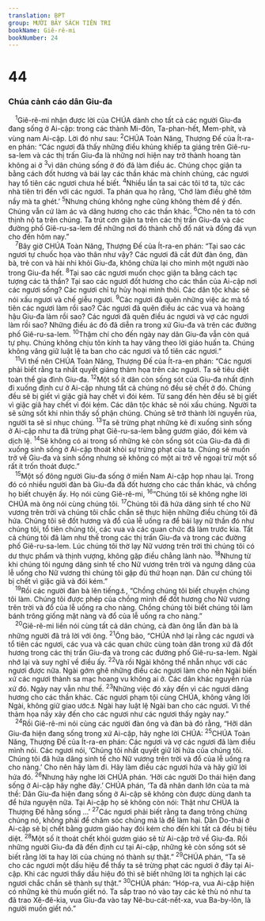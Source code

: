```yaml
---
translation: BPT
group: MƯỜI BẢY SÁCH TIÊN TRI
bookName: Giê-rê-mi 
bookNumber: 24
---
```


<div class="title"><h1>44</h1><h3>Chúa cảnh cáo dân Giu-đa</h3></div>
<span class="verse gie_44_1"> <sup>1</sup>Giê-rê-mi nhận được lời của CHÚA dành cho tất cả các người Giu-đa đang sống ở Ai-cập: trong các thành Mi-đôn, Ta-phan-hết, Mem-phít, và vùng nam Ai-cập. Lời đó như sau:</span>
<span class="verse gie_44_2"><sup>2</sup>CHÚA Toàn Năng, Thượng Đế của Ít-ra-en phán: “Các ngươi đã thấy những điều khủng khiếp ta giáng trên Giê-ru-sa-lem và các thị trấn Giu-đa là những nơi hiện nay trở thành hoang tàn không ai ở</span>
<span class="verse gie_44_3"><sup>3</sup>vì dân chúng sống ở đó đã làm điều ác. Chúng chọc giận ta bằng cách đốt hương và bái lạy các thần khác mà chính chúng, các ngươi hay tổ tiên các ngươi chưa hề biết.</span>
<span class="verse gie_44_4"><sup>4</sup>Nhiều lần ta sai các tôi tớ ta, tức các nhà tiên tri đến với các ngươi. Ta phán qua họ rằng, ‘Chớ làm điều ghê tởm nầy mà ta ghét.’</span>
<span class="verse gie_44_5"><sup>5</sup>Nhưng chúng không nghe cũng không thèm để ý đến. Chúng vẫn cứ làm ác và dâng hương cho các thần khác.</span>
<span class="verse gie_44_6"><sup>6</sup>Cho nên ta tỏ cơn thịnh nộ ta trên chúng. Ta trút cơn giận ta trên các thị trấn Giu-đa và các đường phố Giê-ru-sa-lem để những nơi đó thành chỗ đổ nát và đống đá vụn cho đến hôm nay.”<br/></span>
<span class="verse gie_44_7"> <sup>7</sup>Bây giờ CHÚA Toàn Năng, Thượng Đế của Ít-ra-en phán: “Tại sao các ngươi tự chuốc họa vào thân như vậy? Các ngươi đã cắt đứt đàn ông, đàn bà, trẻ con và hài nhi khỏi Giu-đa, không chừa lại cho mình một người nào trong Giu-đa hết.</span>
<span class="verse gie_44_8"><sup>8</sup>Tại sao các ngươi muốn chọc giận ta bằng cách tạc tượng các tà thần? Tại sao các ngươi đốt hương cho các thần của Ai-cập nơi các ngươi sống? Các ngươi chỉ tự hủy hoại mình thôi. Các dân tộc khác sẽ nói xấu ngươi và chế giễu ngươi.</span>
<span class="verse gie_44_9"><sup>9</sup>Các ngươi đã quên những việc ác mà tổ tiên các ngươi làm rồi sao? Các ngươi đã quên điều ác các vua và hoàng hậu Giu-đa làm rồi sao? Các ngươi đã quên điều ác ngươi và vợ các ngươi làm rồi sao? Những điều ác đó đã diễn ra trong xứ Giu-đa và trên các đường phố Giê-ru-sa-lem.</span>
<span class="verse gie_44_10"><sup>10</sup>Thậm chí cho đến ngày nay dân Giu-đa vẫn còn quá tự phụ. Chúng không chịu tôn kính ta hay vâng theo lời giáo huấn ta. Chúng không vâng giữ luật lệ ta ban cho các ngươi và tổ tiên các ngươi.”<br/></span>
<span class="verse gie_44_11"> <sup>11</sup>Vì thế nên CHÚA Toàn Năng, Thượng Đế của Ít-ra-en phán: “Các ngươi phải biết rằng ta nhất quyết giáng thảm họa trên các ngươi. Ta sẽ tiêu diệt toàn thể gia đình Giu-đa.</span>
<span class="verse gie_44_12"><sup>12</sup>Một số ít dân còn sống sót của Giu-đa nhất định đi xuống định cư ở Ai-cập nhưng tất cả chúng nó đều sẽ chết ở đó. Chúng đều sẽ bị giết vì giặc giã hay chết vì đói kém. Từ sang đến hèn đều sẽ bị giết vì giặc giã hay chết vì đói kém. Các dân tộc khác sẽ nói xấu chúng. Người ta sẽ sửng sốt khi nhìn thấy số phận chúng. Chúng sẽ trở thành lời nguyền rủa, người ta sẽ sỉ nhục chúng.</span>
<span class="verse gie_44_13"><sup>13</sup>Ta sẽ trừng phạt những kẻ đi xuống sinh sống ở Ai-cập như ta đã trừng phạt Giê-ru-sa-lem bằng gươm giáo, đói kém và dịch lệ.</span>
<span class="verse gie_44_14"><sup>14</sup>Sẽ không có ai trong số những kẻ còn sống sót của Giu-đa đã đi xuống sinh sống ở Ai-cập thoát khỏi sự trừng phạt của ta. Chúng sẽ muốn trở về Giu-đa và sinh sống nhưng sẽ không có một ai trở về ngoại trừ một số rất ít trốn thoát được.”<br/></span>
<span class="verse gie_44_15"> <sup>15</sup>Một số đông người Giu-đa sống ở miền Nam Ai-cập họp nhau lại. Trong đó có nhiều người đàn bà Giu-đa đã đốt hương cho các thần khác, và chồng họ biết chuyện ấy. Họ nói cùng Giê-rê-mi,</span>
<span class="verse gie_44_16"><sup>16</sup>“Chúng tôi sẽ không nghe lời CHÚA mà ông nói cùng chúng tôi.</span>
<span class="verse gie_44_17"><sup>17</sup>Chúng tôi đã hứa dâng sinh tế cho Nữ vương trên trời và chúng tôi chắc chắn sẽ thực hiện những điều chúng tôi đã hứa. Chúng tôi sẽ đốt hương và đổ của lễ uống ra để bái lạy nữ thần đó như chúng tôi, tổ tiên chúng tôi, các vua và các quan chức đã làm trước kia. Tất cả chúng tôi đã làm như thế trong các thị trấn Giu-đa và trong các đường phố Giê-ru-sa-lem. Lúc chúng tôi thờ lạy Nữ vương trên trời thì chúng tôi có dư thực phẩm và thịnh vượng, không gặp điều chẳng lành nào.</span>
<span class="verse gie_44_18"><sup>18</sup>Nhưng từ khi chúng tôi ngưng dâng sinh tế cho Nữ vương trên trời và ngưng dâng của lễ uống cho Nữ vương thì chúng tôi gặp đủ thứ hoạn nạn. Dân cư chúng tôi bị chết vì giặc giã và đói kém.”<br/></span>
<span class="verse gie_44_19"> <sup>19</sup>Rồi các người đàn bà lên tiếng<a data-toggle="tooltip" data-placement="bottom" title="Câu nầy dựa theo bản cổ Hi-lạp.">⚓</a>, “Chồng chúng tôi biết chuyện chúng tôi làm. Chúng tôi được phép của chồng mình để đốt hương cho Nữ vương trên trời và đổ của lễ uống ra cho nàng. Chồng chúng tôi biết chúng tôi làm bánh trông giống mặt nàng và đổ của lễ uống ra cho nàng.”<br/></span>
<span class="verse gie_44_20"> <sup>20</sup>Giê-rê-mi liền nói cùng tất cả dân chúng, cả đàn ông lẫn đàn bà là những người đã trả lời với ông.</span>
<span class="verse gie_44_21"><sup>21</sup>Ông bảo, “CHÚA nhớ lại rằng các ngươi và tổ tiên các ngươi, các vua và các quan chức cùng toàn dân trong xứ đã đốt hương trong các thị trấn Giu-đa và trong các đường phố Giê-ru-sa-lem. Ngài nhớ lại và suy nghĩ về điều ấy.</span>
<span class="verse gie_44_22"><sup>22</sup>Và rồi Ngài không thể nhẫn nhục với các ngươi được nữa. Ngài gớm ghê những điều các ngươi làm cho nên Ngài biến xứ các ngươi thành sa mạc hoang vu không ai ở. Các dân khác nguyền rủa xứ đó. Ngày nay vẫn như thế.</span>
<span class="verse gie_44_23"><sup>23</sup>Những việc đó xảy đến vì các ngươi dâng hương cho các thần khác. Các ngươi phạm tội cùng CHÚA, không vâng lời Ngài, không giữ giao ước<a data-toggle="tooltip" data-placement="bottom" title="Đây có thể là Luật lệ Mô-se, những mệnh lệnh và giao ước mà Thượng Đế lập với dân Ít-ra-en.">⚓</a> Ngài hay luật lệ Ngài ban cho các ngươi. Vì thế thảm họa nầy xảy đến cho các ngươi như các ngươi thấy ngày nay.”<br/></span>
<span class="verse gie_44_24"> <sup>24</sup>Rồi Giê-rê-mi nói cùng các người đàn ông và đàn bà đó rằng, “Hỡi dân Giu-đa hiện đang sống trong xứ Ai-cập, hãy nghe lời CHÚA:</span>
<span class="verse gie_44_25"><sup>25</sup>CHÚA Toàn Năng, Thượng Đế của Ít-ra-en phán: Các ngươi và vợ các ngươi đã làm điều mình nói. Các ngươi nói, ‘Chúng tôi nhất quyết giữ lời hứa của chúng tôi. Chúng tôi đã hứa dâng sinh tế cho Nữ vương trên trời và đổ của lễ uống ra cho nàng.’ Cho nên hãy làm đi. Hãy làm điều các ngươi hứa và hãy giữ lời hứa đó.</span>
<span class="verse gie_44_26"><sup>26</sup>Nhưng hãy nghe lời CHÚA phán. ‘Hỡi các người Do thái hiện đang sống ở Ai-cập hãy nghe đây.’ CHÚA phán, ‘Ta đã nhân danh lớn của ta mà thề: Dân Giu-đa hiện đang sống ở Ai-cập sẽ không còn được dùng danh ta để hứa nguyện nữa. Tại Ai-cập họ sẽ không còn nói: Thật như CHÚA là Thượng Đế hằng sống …’</span>
<span class="verse gie_44_27"><sup>27</sup>Các ngươi phải biết rằng ta đang trông chừng chúng nó, không phải để chăm sóc chúng mà là để làm hại. Dân Do-thái ở Ai-cập sẽ bị chết bằng gươm giáo hay đói kém cho đến khi tất cả đều bị tiêu diệt.</span>
<span class="verse gie_44_28"><sup>28</sup>Một số ít thoát chết khỏi gươm giáo sẽ từ Ai-cập trở về Giu-đa. Rồi những người Giu-đa đã đến định cư tại Ai-cập, những kẻ còn sống sót sẽ biết rằng lời ta hay lời của chúng nó thành sự thật.”</span>
<span class="verse gie_44_29"><sup>29</sup>CHÚA phán, “Ta sẽ cho các ngươi một dấu hiệu để thấy ta sẽ trừng phạt các ngươi ở đây tại Ai-cập. Khi các ngươi thấy dấu hiệu đó thì sẽ biết những lời ta nghịch lại các ngươi chắc chắn sẽ thành sự thật.”</span>
<span class="verse gie_44_30"><sup>30</sup>CHÚA phán: “Hóp-ra, vua Ai-cập hiện có những kẻ thù muốn giết nó. Ta sắp trao nó vào tay các kẻ thù nó như ta đã trao Xê-đê-kia, vua Giu-đa vào tay Nê-bu-cát-nết-xa, vua Ba-by-lôn, là người muốn giết nó.”<br/></span>
